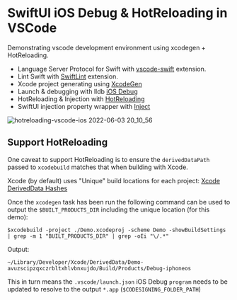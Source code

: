 # SwiftUI iOS Debug & HotReloading in VSCode

Demonstrating vscode development environment using xcodegen + HotReloading.

- Language Server Protocol for Swift with [vscode-swift](https://github.com/swift-server/vscode-swift) extension.
- Lint Swift with [SwiftLint](https://github.com/vknabel/vscode-swiftlint) extension.
- Xcode project generating using [XcodeGen](https://github.com/yonaskolb/XcodeGen)
- Launch & debugging with lldb [iOS Debug](https://github.com/nisargjhaveri/vscode-ios-debug)
- HotReloading & Injection with [HotReloading](https://github.com/johnno1962/HotReloading)
- SwiftUI injection property wrapper with [Inject](https://github.com/krzysztofzablocki/Inject.git)

![hotreloading-vscode-ios 2022-06-03 20_10_56](https://user-images.githubusercontent.com/274318/171922061-cabbb0aa-b2ba-4ade-a606-41a06c3c2ca3.gif)

## Support HotReloading

One caveat to support HotReloading is to ensure the `derivedDataPath` passed to `xcodebuild` matches that when building with Xcode.

Xcode (by default) uses "Unique" build locations for each project: [Xcode DerivedData Hashes](https://pewpewthespells.com/blog/xcode_deriveddata_hashes.html)

Once the `xcodegen` task has been run the following command can be used to output the `$BUILT_PRODUCTS_DIR` including the unique location (for this demo):

```shell
$xcodebuild -project ./Demo.xcodeproj -scheme Demo -showBuildSettings | grep -m 1 "BUILT_PRODUCTS_DIR" | grep -oEi "\/.*"
```

Output:

```
~/Library/Developer/Xcode/DerivedData/Demo-avuzscipzqxczrbltxhlvbnxujdo/Build/Products/Debug-iphoneos
```

This in turn means the `.vscode/launch.json` iOS Debug `program` needs to be updated to resolve to the output `*.app` (`$CODESIGNING_FOLDER_PATH`)
